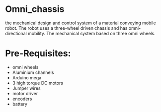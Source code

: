 # Omni_chassis

the mechanical design and control system of a material conveying mobile robot. The robot uses a three-wheel driven chassis and has omni-directional mobility. The mechanical system based on three omni wheels.

# Pre-Requisites:
  * omni wheels
  * Aluminium channels
  * Arduino mega
  * 3 high torque DC motors
  * Jumper wires
  * motor driver 
  * encoders
  * battery
  
